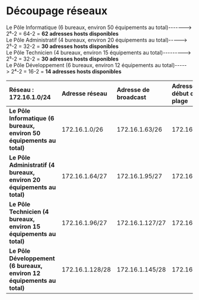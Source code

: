 # Découpage réseaux
Le Pôle Informatique (6 bureaux, environ 50 équipements au total)-------> 2⁶-2 = 64-2 = **62 adresses hosts disponibles**    
Le Pôle Administratif (4 bureaux, environ 20 équipements au total)-----> 2⁵-2 = 32-2 = **30 adresses hosts disponibles**          
Le Pôle Technicien (4 bureaux, environ 15 équipements au total)---------> 2⁵-2 = 32-2 = **30 adresses hosts disponibles**   
Le Pôle Développement (6 bureaux, environ 12 équipements au total)-----> 2⁴-2 = 16-2 = **14 adresses hosts disponibles**           
          

|Réseau : 172.16.1.0/24|Adresse réseau|Adresse de broadcast|Adresse de début de plage|Adresse de fin de plage|
|:---|:----|:---|:---|:----|
|**Le Pôle Informatique (6 bureaux, environ 50 équipements au total)**    | 172.16.1.0/26   | 172.16.1.63/26 | 172.16.1.1    | 172.16.1.62   |
| **Le Pôle Administratif (4 bureaux, environ 20 équipements au total)**    | 172.16.1.64/27 | 172.16.1.95/27 | 172.16.1.65    | 172.16.1.94 |
| **Le Pôle Technicien (4 bureaux, environ 15 équipements au total)**    | 172.16.1.96/27 | 172.16.1.127/27 | 172.16.1.97   | 172.16.1.126 |
| **Le Pôle Développement (6 bureaux, environ 12 équipements au total)**    | 172.16.1.128/28 | 172.16.1.145/28 | 172.16.1.129    | 172.16.1.144 |
